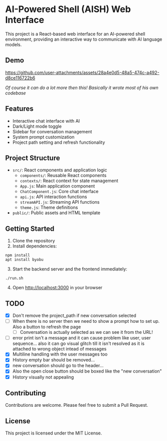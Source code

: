 # AI-Powered Shell (AISH) Web Interface

This project is a React-based web interface for an AI-powered shell environment, providing an interactive way to communicate with AI language models.

## Demo


https://github.com/user-attachments/assets/28a4e0d5-48a5-474c-a492-d8ce116722b6

*Of course it can do a lot more then this! Basically it wrote most of his own codebase*


## Features

- Interactive chat interface with AI
- Dark/Light mode toggle
- Sidebar for conversation management
- System prompt customization
- Project path setting and refresh functionality

## Project Structure

- `src/`: React components and application logic
  - `components/`: Reusable React components
  - `contexts/`: React context for state management
  - `App.js`: Main application component
  - `ChatComponent.js`: Core chat interface
  - `api.js`: API interaction functions
  - `streamAPI.js`: Streaming API functions
  - `theme.js`: Theme definitions
- `public/`: Public assets and HTML template

## Getting Started

1. Clone the repository
2. Install dependencies:
```
npm install
apt install byobu
```

3. Start the backend server and the frontend immediately:
```
./run.sh
```

4. Open [http://localhost:3000](http://localhost:3000) in your browser

## TODO
- [x] Don't remove the project_path if new conversation selected
- [ ] When there is no server then we need to show a prompt how to set up. Also a button to refresh the page
  - [ ] Conversation is actually selected as we can see it from the URL!
- [ ] error print isn't a message and it can cause problem like user, user sequence... also it can go visual glitch till it isn't resolved as it is attached to wrong object intead of messages
- [x] Multiline handling with the user messages too
- [x] History empty bar should be removed... 
- [x] new conversation should go to the header...
- [x] Also the open close button should be boxed like the "new conversation" 
- [x] History visually not appealing

## Contributing

Contributions are welcome. Please feel free to submit a Pull Request.

## License

This project is licensed under the MIT License.
